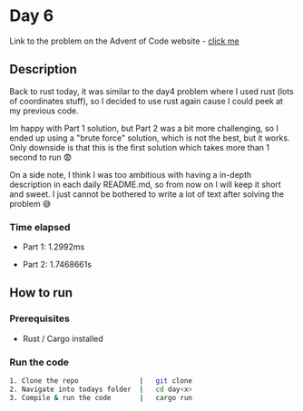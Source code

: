 # Day 6

Link to the problem on the Advent of Code website - [click me](https://adventofcode.com/2024/day/6)

## Description

Back to rust today, it was similar to the day4 problem where I used rust (lots of coordinates stuff), so I decided to use rust again cause I could peek at my previous code.

Im happy with Part 1 solution, but Part 2 was a bit more challenging, so I ended up using a "brute force" solution, which is not the best, but it works. Only downside is that this is the first solution which takes more than 1 second to run 😨

On a side note, I think I was too ambitious with having a in-depth description in each daily README.md, so from now on I will keep it short and sweet. I just cannot be bothered to write a lot of text after solving the problem 😅

### Time elapsed

- Part 1: 1.2992ms

- Part 2: 1.7468661s

## How to run

### Prerequisites

- Rust / Cargo installed

### Run the code

```bash
1. Clone the repo               |   git clone
2. Navigate into todays folder  |   cd day<x>
3. Compile & run the code       |   cargo run
```

